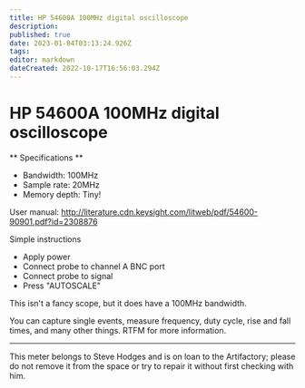```yaml
---
title: HP 54600A 100MHz digital oscilloscope
description: 
published: true
date: 2023-01-04T03:13:24.926Z
tags: 
editor: markdown
dateCreated: 2022-10-17T16:56:03.294Z
---
```


# HP 54600A 100MHz digital oscilloscope

\*\* Specifications \*\*

-   Bandwidth: 100MHz
-   Sample rate: 20MHz
-   Memory depth: Tiny!

User manual: <http://literature.cdn.keysight.com/litweb/pdf/54600-90901.pdf?id=2308876>

Simple instructions

-   Apply power
-   Connect probe to channel A BNC port
-   Connect probe to signal
-   Press "AUTOSCALE"

This isn't a fancy scope, but it does have a 100MHz bandwidth.

You can capture single events, measure frequency, duty cycle, rise and fall times, and many other things. RTFM for more information.

------------------------------------------------------------------------

This meter belongs to Steve Hodges and is on loan to the Artifactory; please do not remove it from the space or try to repair it without first checking with him.
